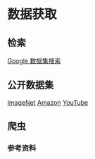 # 数据获取

## 检索
[Google 数据集搜索](https://toolbox.google.com/datasetsearch)

## 公开数据集
[ImageNet](http://www.image-net.org/ )
[Amazon](http://aws.amazon.com/datasets )
[YouTube](http://netsg.cs.sfu.ca/youtubedata/ )

## 爬虫

### 参考资料
